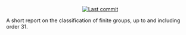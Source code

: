<div align="center">
<a href="https://github.com/Bodleum/dissertation">
      <img alt="Last commit" src="https://img.shields.io/github/last-commit/Bodleum/dissertation?style=for-the-badge&logo=git&color=000F10&logoColor=dark orange&labelColor=302D41"/>
    </a>
</div>

A short report on the classification of finite groups, up to and including order 31.
